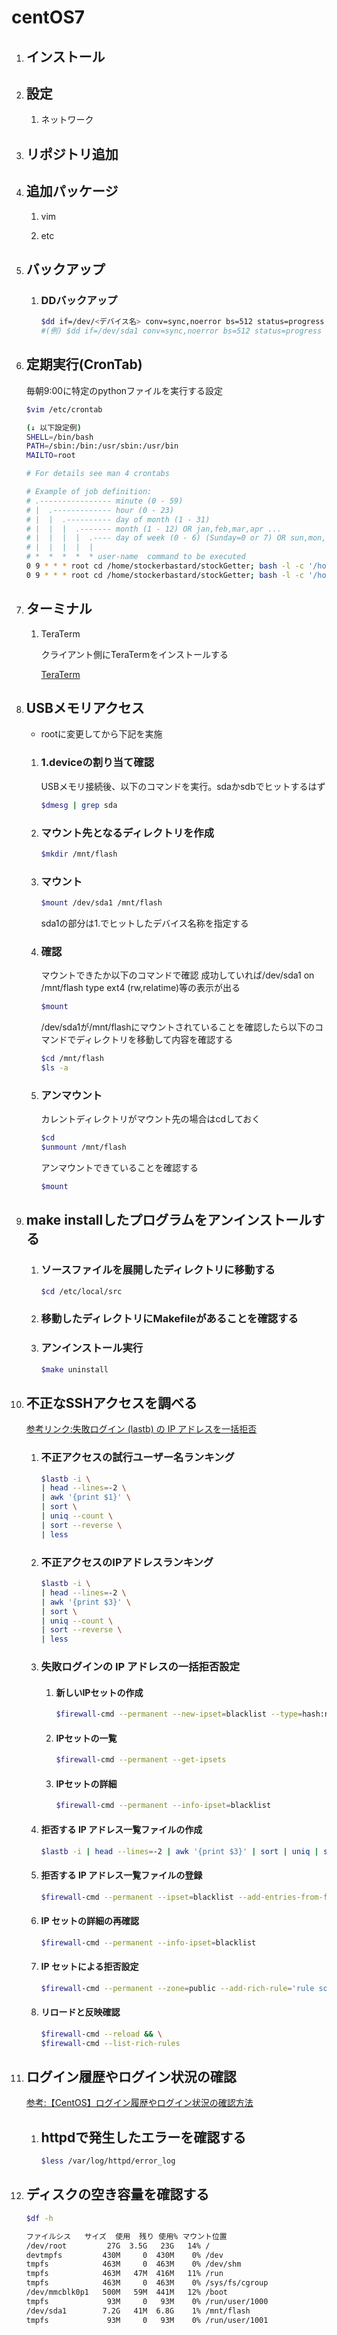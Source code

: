 # centOS7

1. ## インストール

2. ## 設定

   1. ネットワーク

3. ## リポジトリ追加

4. ## 追加パッケージ

     1. vim

     2. etc

5. ## バックアップ

   1. ### DDバックアップ

      ```sh
      $dd if=/dev/<デバイス名> conv=sync,noerror bs=512 status=progress | gzip -c > /mnt/flash/<バックアップファイル名>
      #(例) $dd if=/dev/sda1 conv=sync,noerror bs=512 status=progress | gzip -c > /mnt/flash/dd.img.gz
      ```

6. ## 定期実行(CronTab)

   毎朝9:00に特定のpythonファイルを実行する設定

   ```sh
   $vim /etc/crontab
   
   (↓ 以下設定例)
   SHELL=/bin/bash
   PATH=/sbin:/bin:/usr/sbin:/usr/bin
   MAILTO=root
   
   # For details see man 4 crontabs
   
   # Example of job definition:
   # .---------------- minute (0 - 59)
   # |  .------------- hour (0 - 23)
   # |  |  .---------- day of month (1 - 31)
   # |  |  |  .------- month (1 - 12) OR jan,feb,mar,apr ...
   # |  |  |  |  .---- day of week (0 - 6) (Sunday=0 or 7) OR sun,mon,tue,wed,thu,fri,sat
   # |  |  |  |  |
   # *  *  *  *  * user-name  command to be executed
   0 9 * * * root cd /home/stockerbastard/stockGetter; bash -l -c '/home/stockerbastard/stockGetter/env/bin/python /home/stockerbastard/stockGetter/Stocker.py >> /home/stockerbastard/stockGetter/log/`date +\%Y\%m\%d`.log'
   0 9 * * * root cd /home/stockerbastard/stockGetter; bash -l -c '/home/stockerbastard/stockGetter/env/bin/python /home/stockerbastard/stockGetter/SyncStock.py >> /home/stockerbastard/stockGetter/log/`date +\%Y\%m\%d`.log'
   ```

7. ## ターミナル

   1. TeraTerm

      クライアント側にTeraTermをインストールする

       [TeraTerm](https://1drv.ms/u/s!AtZZJevIaEATkxVBUel3Nn1-wStN?e=CIfTLm)

8. ## USBメモリアクセス

   - rootに変更してから下記を実施

   1. ### 1.deviceの割り当て確認

      USBメモリ接続後、以下のコマンドを実行。sdaかsdbでヒットするはず

      ```sh
      $dmesg | grep sda
      ```

   2. ### マウント先となるディレクトリを作成

      ```sh
      $mkdir /mnt/flash
      ```

   3. ### マウント

      ```sh
      $mount /dev/sda1 /mnt/flash
      ```

      sda1の部分は1.でヒットしたデバイス名称を指定する

   4. ### 確認

      マウントできたか以下のコマンドで確認 成功していれば/dev/sda1 on /mnt/flash type ext4 \(rw,relatime\)等の表示が出る

      ```sh
      $mount
      ```

      /dev/sda1が/mnt/flashにマウントされていることを確認したら以下のコマンドでディレクトリを移動して内容を確認する

      ```sh
      $cd /mnt/flash
      $ls -a
      ```

   5. ### アンマウント

      カレントディレクトリがマウント先の場合はcdしておく

      ```sh
      $cd
      $unmount /mnt/flash
      ```

      アンマウントできていることを確認する

      ```sh
      $mount
      ```

9. ## make installしたプログラムをアンインストールする

   1. ### ソースファイルを展開したディレクトリに移動する

      ```sh
      $cd /etc/local/src
      ```

   2. ### 移動したディレクトリにMakefileがあることを確認する

   3. ### アンインストール実行

      ```sh
      $make uninstall
      ```

10. ## 不正なSSHアクセスを調べる

    [参考リンク:失敗ログイン (lastb) の IP アドレスを一括拒否](https://qiita.com/bezeklik/items/6467c966338e610ef333)

    ### 

    1. ### 不正アクセスの試行ユーザー名ランキング

       ```sh
       $lastb -i \
       | head --lines=-2 \
       | awk '{print $1}' \
       | sort \
       | uniq --count \
       | sort --reverse \
       | less
       ```

    2. ### 不正アクセスのIPアドレスランキング

       ```sh
       $lastb -i \
       | head --lines=-2 \
       | awk '{print $3}' \
       | sort \
       | uniq --count \
       | sort --reverse \
       | less
       ```

    3. ### 失敗ログインの IP アドレスの一括拒否設定

       1. #### 新しいIPセットの作成

          ```sh
          $firewall-cmd --permanent --new-ipset=blacklist --type=hash:net
          ```

       2. #### IPセットの一覧

          ```sh
          $firewall-cmd --permanent --get-ipsets
          ```

       3. #### IPセットの詳細

          ```sh
          $firewall-cmd --permanent --info-ipset=blacklist
          ```

    4. #### 拒否する IP アドレス一覧ファイルの作成

       ```sh
       $lastb -i | head --lines=-2 | awk '{print $3}' | sort | uniq | sort --numeric-sort > /etc/firewalld/ipsets/blacklist
       ```

    5. #### 拒否する IP アドレス一覧ファイルの登録

       ```sh
       $firewall-cmd --permanent --ipset=blacklist --add-entries-from-file=/etc/firewalld/ipsets/blacklist 
       ```

    6. #### IP セットの詳細の再確認

       ```sh
       $firewall-cmd --permanent --info-ipset=blacklist
       ```

    7. #### IP セットによる拒否設定

       ```sh
       $firewall-cmd --permanent --zone=public --add-rich-rule='rule source ipset=blacklist drop'
       ```

    8. #### リロードと反映確認

       ```sh
       $firewall-cmd --reload && \
       $firewall-cmd --list-rich-rules
       ```

11. ## ログイン履歴やログイン状況の確認

    [参考:【CentOS】ログイン履歴やログイン状況の確認方法](https://www.server-memo.net/tips/server-operation/login-history.html)

    1. ## httpdで発生したエラーを確認する  

       ```sh
       $less /var/log/httpd/error_log
       ```

       

12. ## ディスクの空き容量を確認する

    ```sh
    $df -h
    
    ファイルシス   サイズ  使用  残り 使用% マウント位置
    /dev/root         27G  3.5G   23G   14% /
    devtmpfs         430M     0  430M    0% /dev
    tmpfs            463M     0  463M    0% /dev/shm
    tmpfs            463M   47M  416M   11% /run
    tmpfs            463M     0  463M    0% /sys/fs/cgroup
    /dev/mmcblk0p1   500M   59M  441M   12% /boot
    tmpfs             93M     0   93M    0% /run/user/1000
    /dev/sda1        7.2G   41M  6.8G    1% /mnt/flash
    tmpfs             93M     0   93M    0% /run/user/1001
    ```
